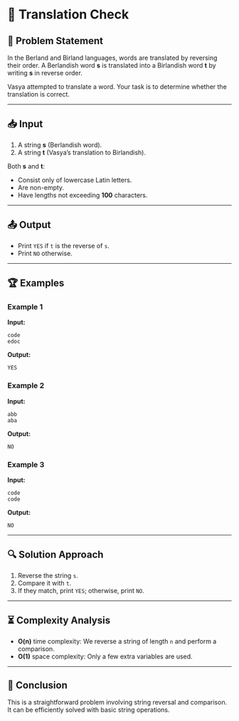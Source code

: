 # 🔄 Translation Check

## 📌 Problem Statement
In the Berland and Birland languages, words are translated by reversing their order. A Berlandish word **s** is translated into a Birlandish word **t** by writing **s** in reverse order.

Vasya attempted to translate a word. Your task is to determine whether the translation is correct.

---
## 📥 Input
1. A string **s** (Berlandish word).
2. A string **t** (Vasya’s translation to Birlandish).

Both **s** and **t**:
- Consist only of lowercase Latin letters.
- Are non-empty.
- Have lengths not exceeding **100** characters.

---
## 📤 Output
- Print `YES` if `t` is the reverse of `s`.
- Print `NO` otherwise.

---
## 🏆 Examples
### Example 1
**Input:**
```
code
edoc
```
**Output:**
```
YES
```

### Example 2
**Input:**
```
abb
aba
```
**Output:**
```
NO
```

### Example 3
**Input:**
```
code
code
```
**Output:**
```
NO
```

---
## 🔍 Solution Approach
1. Reverse the string `s`.
2. Compare it with `t`.
3. If they match, print `YES`; otherwise, print `NO`.

---
## ⏳ Complexity Analysis
- **O(n)** time complexity: We reverse a string of length `n` and perform a comparison.
- **O(1)** space complexity: Only a few extra variables are used.

---
## 🏁 Conclusion
This is a straightforward problem involving string reversal and comparison. It can be efficiently solved with basic string operations.

